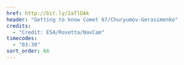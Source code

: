 ```yaml
---
href: http://bit.ly/2aTlDAk
header: "Getting to know Comet 67/Churyumov-Gerasimenko"
credits:
  - "Credit: ESA/Rosetta/NavCam"
timecodes:
  - "03:30"
sort_order: 66
---
```

